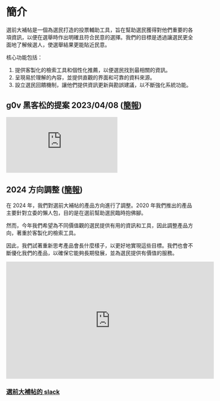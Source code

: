 # 簡介

選前大補帖是一個為選民打造的投票輔助工具，旨在幫助選民獲得對他們重要的各項資訊，以便在選舉時作出明確且符合民意的選擇。我們的目標是透過讓選民更全面地了解候選人，使選舉結果更能貼近民意。

核心功能包括：

1. 提供客製化的檢索工具和個性化推薦，以便選民找到最相關的資訊。
2. 呈現易於理解的內容，並提供直觀的界面和可靠的資料來源。
3. 設立選民回饋機制，讓他們提供資訊更新與勘誤建議，以不斷強化系統功能。

## g0v 黑客松的提案 2023/04/08 ([簡報](https://docs.google.com/presentation/d/1bC4bLMYm6gnjdAP9T7ACL191irQhW5q2mgvGYpAwSbg/edit?usp=sharing))

<iframe src="https://www.youtube.com/embed/PKwL3amT39Y" title="YouTube video player" frameborder="0" allow="accelerometer; autoplay; clipboard-write; encrypted-media; gyroscope; picture-in-picture; web-share" allowfullscreen></iframe>

## 2024 方向調整 ([簡報](https://docs.google.com/presentation/d/1bC4bLMYm6gnjdAP9T7ACL191irQhW5q2mgvGYpAwSbg/edit?usp=sharing))

在 2024 年，我們對選前大補帖的產品方向進行了調整。2020 年我們推出的產品主要針對立委的懶人包，目的是在選前幫助選民臨時抱佛腳。

然而，今年我們希望為不同價值觀的選民提供有用的資訊和工具，因此調整產品方向，著重於客製化的檢索工具。

因此，我們試著重新思考產品會長什麼樣子，以更好地實現這些目標。我們也會不斷優化我們的產品，以確保它能夠長期發展，並為選民提供有價值的服務。

<iframe width="560" height="315" src="https://www.youtube.com/embed/jdqVxsBaRKc" title="YouTube video player" frameborder="0" allow="accelerometer; autoplay; clipboard-write; encrypted-media; gyroscope; picture-in-picture; web-share" allowfullscreen></iframe>

### [選前大補帖的 slack](https://join.slack.com/t/taiwanvotingguide/shared_invite/zt-1stmgptpf-~D6X8ETZyaNR7uUHrIk~sA)
